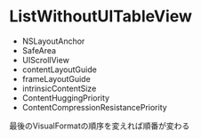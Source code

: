 # ListWithoutUITableView

* NSLayoutAnchor
* SafeArea
* UIScrollView
 * contentLayoutGuide
 * frameLayoutGuide
* intrinsicContentSize
* ContentHuggingPriority
* ContentCompressionResistancePriority

最後のVisualFormatの順序を変えれば順番が変わる
